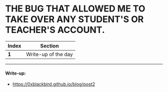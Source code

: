 # THE BUG THAT ALLOWED ME TO TAKE OVER ANY STUDENT'S OR TEACHER'S ACCOUNT.

Index | Section
--- | ---
**1** | Write-up of the day

___


#### Write-up: 

* https://0xblackbird.github.io/blog/post2
